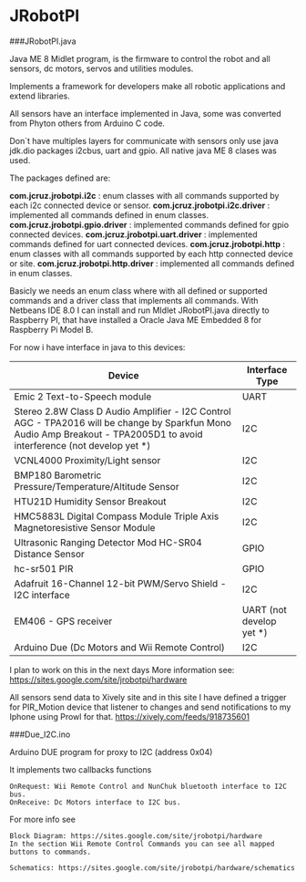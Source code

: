 JRobotPI
========

###JRobotPI.java

Java ME 8 Midlet program, is the firmware to control the robot and all sensors, dc motors, servos and utilities modules.

Implements a framework for developers make all robotic applications and extend libraries.

All sensors have an interface implemented in Java, some was converted from Phyton others from Arduino C code. 

Don´t have multiples layers for communicate with sensors only use java jdk.dio packages i2cbus, uart and gpio. All native java ME 8 clases was used.


The packages defined are:

**com.jcruz.jrobotpi.i2c** : enum classes with all commands supported by each i2c connected device or sensor.
**com.jcruz.jrobotpi.i2c.driver** : implemented all commands defined in enum classes.
**com.jcruz.jrobotpi.gpio.driver** : implemented commands defined for gpio connected devices.
**com.jcruz.jrobotpi.uart.driver** : implemented commands defined for uart connected devices.
**com.jcruz.jrobotpi.http** : enum classes with all commands supported by each http connected device or site.
**com.jcruz.jrobotpi.http.driver** : implemented all commands defined in enum classes.

Basicly we needs an enum class where with all defined or supported commands and a driver class that implements all commands.
With Netbeans IDE 8.0 I can install and run MIdlet JRobotPI.java directly to Raspberry PI, that have installed a Oracle Java ME Embedded 8 for Raspberry Pi Model B. 


For now i have interface in java to this devices:

|Device|Interface Type|
--------------|---------------|
|Emic 2 Text-to-Speech module|UART|
|Stereo 2.8W Class D Audio Amplifier - I2C Control AGC - TPA2016 will be change by Sparkfun Mono Audio Amp Breakout - TPA2005D1 to   avoid interference  (not develop yet *)|I2C|
|VCNL4000 Proximity/Light sensor|I2C|
|BMP180 Barometric Pressure/Temperature/Altitude Sensor|I2C|
|HTU21D Humidity Sensor Breakout|I2C|
|HMC5883L Digital Compass Module Triple Axis Magnetoresistive Sensor Module|I2C|
|Ultrasonic Ranging Detector Mod HC-SR04 Distance Sensor|GPIO|
|hc-sr501 PIR|GPIO|
|Adafruit 16-Channel 12-bit PWM/Servo Shield - I2C interface|I2C|
|EM406 - GPS receiver|UART (not develop yet *)|
|Arduino Due (Dc Motors and Wii Remote Control)|I2C|


I plan to work on this in the next days
More information see: https://sites.google.com/site/jrobotpi/hardware

All sensors send data to Xively site and in this site I have defined a trigger for PIR_Motion device that listener to changes and send notifications to my Iphone using Prowl for that.
https://xively.com/feeds/918735601


###Due_I2C.ino

Arduino DUE program for proxy to I2C (address 0x04)

It implements two callbacks functions
	
    OnRequest: Wii Remote Control and NunChuk bluetooth interface to I2C bus.
    OnReceive: Dc Motors interface to I2C bus.
	
For more info see 
	
    Block Diagram: https://sites.google.com/site/jrobotpi/hardware
    In the section Wii Remote Control Commands you can see all mapped buttons to commands.
	
    Schematics: https://sites.google.com/site/jrobotpi/hardware/schematics
